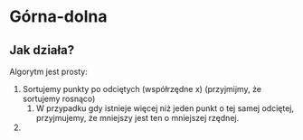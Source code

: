# Górna-dolna

## Jak działa? 

Algorytm jest prosty: 

1. Sortujemy punkty po odciętych (współrzędne x) (przyjmijmy, że sortujemy rosnąco)
   1. W przypadku gdy istnieje więcej niż jeden punkt o tej samej odciętej, przyjmujemy, że mniejszy jest ten o mniejszej rzędnej.
2. 